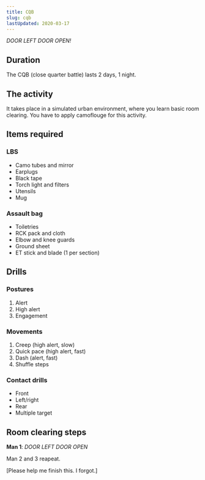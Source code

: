 ```yaml
---
title: CQB
slug: cqb
lastUpdated: 2020-03-17
---
```


<Alert :incomplete="true" />

*DOOR LEFT DOOR OPEN!*

## Duration
The CQB (close quarter battle) lasts 2 days, 1 night.

## The activity
It takes place in a simulated urban environment, where you learn basic room clearing. You have to apply camoflouge for this activity.

## Items required
### LBS
- Camo tubes and mirror
- Earplugs
- Black tape
- Torch light and filters
- Utensils
- Mug

### Assault bag
- Toiletries
- RCK pack and cloth
- Elbow and knee guards
- Ground sheet
- ET stick and blade (1 per section)

## Drills
### Postures
1. Alert
2. High alert
3. Engagement

### Movements
1. Creep (high alert, slow)
2. Quick pace (high alert, fast)
3. Dash (alert, fast)
4. Shuffle steps
   
### Contact drills
- Front
- Left/right
- Rear
- Multiple target

## Room clearing steps
**Man 1**: *DOOR LEFT DOOR OPEN*

Man 2 and 3 reapeat.

[Please help me finish this. I forgot.]